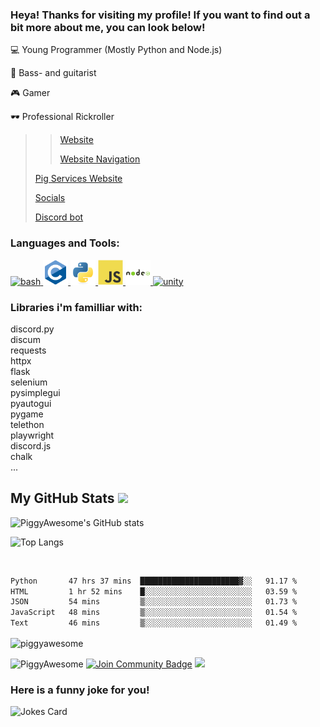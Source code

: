 <h3 align="left"> Heya! Thanks for visiting my profile! If you want to find out a bit more about me, you can look below! </h3>


💻 Young Programmer (Mostly Python and Node.js)

🎸 Bass- and guitarist 

🎮 Gamer 

🕶  Professional Rickroller 

>> [Website](http://piggyawesome.com)
>>
>> [Website Navigation](http://piggyawesome.com/navigation.html)
>
> [Pig Services Website](http://pigservices.piggyawesome.com)
>
> [Socials](https://linktr.ee/PiggyAwesome)
>
> [Discord bot](https://discord.com/oauth2/authorize?client_id=830360785813241857&scope=bot&permissions=858993459)

<h3 align="left">Languages and Tools:</h3>
<p align="left"> <a href="https://www.gnu.org/software/bash/" target="_blank"> <img src="https://www.vectorlogo.zone/logos/gnu_bash/gnu_bash-icon.svg" alt="bash" width="40" height="40"/> </a> 
  <a href="https://www.cprogramming.com/" target="_blank"> <img src="https://raw.githubusercontent.com/devicons/devicon/master/icons/c/c-original.svg" alt="c" width="40" height="40"/> </a>
   <a href="https://www.python.org" target="_blank"> <img src="https://raw.githubusercontent.com/devicons/devicon/master/icons/python/python-original.svg" alt="python" width="40" height="40"/> </a>
  <a href="https://developer.mozilla.org/en-US/docs/Web/JavaScript" target="_blank"> <img src="https://raw.githubusercontent.com/devicons/devicon/master/icons/javascript/javascript-original.svg" alt="javascript" width="40" height="40"/> </a> 
  <a href="https://nodejs.org" target="_blank"> <img src="https://raw.githubusercontent.com/devicons/devicon/master/icons/nodejs/nodejs-original-wordmark.svg" alt="nodejs" width="40" height="40"/> </a> 
 <a href="https://unity.com/" target="_blank"> <img src="https://www.vectorlogo.zone/logos/unity3d/unity3d-icon.svg" alt="unity" width="40" height="40"/> </a> </p>

<h3 align="left">Libraries i'm familliar with:</h3>
discord.py<br>
discum<br>
requests<br>
httpx<br>
flask<br>
selenium<br>
pysimplegui<br>
pyautogui<br>
pygame<br>
telethon<br>
playwright<br>
discord.js<br>
chalk<br>
...<br>

  <h2> My GitHub Stats <img src='https://media1.giphy.com/media/du3J3cXyzhj75IOgvA/giphy.gif?cid=ecf05e47x2g034i9pzwtzzsd3xgg2w9nr94t4tflbbgo3008&rid=giphy.gif' width='32px'> </h2>
  

![PiggyAwesome's GitHub stats](https://github-readme-stats.vercel.app/api?username=PiggyAwesome&show_icons=true&theme=default)

<!-- ![Metrics](https://metrics.lecoq.io/PiggyAwesome?template=terminal&base.header=0&base.activity=0&base.repositories=0&base.metadata=0&languages=1&languages.limit=8&languages.colors=github&languages.threshold=0%25&config.timezone=America%2FToronto) -->

![Top Langs](https://github-readme-stats.vercel.app/api/top-langs/?username=PiggyAwesome&layout=compact)
  </p> <p align="right"><img src="https://media.tenor.com/images/52c80bffe2f2675700e4397d25071ae3/tenor.gif" width="2.5" height="1.3"/></p>

<!--START_SECTION:waka-->

```txt
Python       47 hrs 37 mins  ██████████████████████▓░░   91.17 %
HTML         1 hr 52 mins    █░░░░░░░░░░░░░░░░░░░░░░░░   03.59 %
JSON         54 mins         ▒░░░░░░░░░░░░░░░░░░░░░░░░   01.73 %
JavaScript   48 mins         ▒░░░░░░░░░░░░░░░░░░░░░░░░   01.54 %
Text         46 mins         ▒░░░░░░░░░░░░░░░░░░░░░░░░   01.49 %
```

<!--END_SECTION:waka-->

<p><img align="center" src="https://github-readme-streak-stats.herokuapp.com/?user=piggyawesome&" alt="piggyawesome" /></p>
<p align="left"> <img src="https://komarev.com/ghpvc/?username=PiggyAwesome&label=Profile%20views&color=0e75b6&style=flat" alt="PiggyAwesome" /> <a href="https://discord.gg/BJv2TDVEQH"><img src="https://img.shields.io/discord/733027681184251937.svg?style=flat&label=Join%20Community&color=7289DA" alt="Join Community Badge"/></a> <a href="https://twitter.com/piggyawesome1" ><img src="https://img.shields.io/twitter/follow/PiggyAwesome1.svg?style=social" /> </a
<br>
  <h3> Here is a funny joke for you! </h3>
  
  ![Jokes Card](https://readme-jokes.vercel.app/api?theme=default)

  

